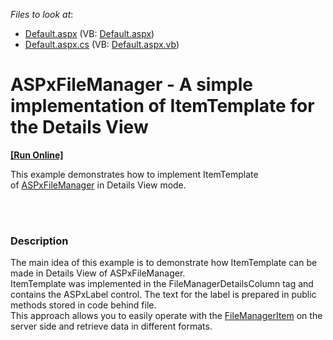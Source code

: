 <!-- default file list -->
*Files to look at*:

* [Default.aspx](./CS/Default.aspx) (VB: [Default.aspx](./VB/Default.aspx))
* [Default.aspx.cs](./CS/Default.aspx.cs) (VB: [Default.aspx.vb](./VB/Default.aspx.vb))
<!-- default file list end -->
# ASPxFileManager - A simple implementation of ItemTemplate for the Details View
<!-- run online -->
**[[Run Online]](https://codecentral.devexpress.com/t542364/)**
<!-- run online end -->


<p>This example demonstrates how to implement ItemTemplate of <a href="https://documentation.devexpress.com/AspNet/CustomDocument9030.aspx">ASPxFileManager</a> in Details View mode. </p>
<br><br>


<h3>Description</h3>

<p>The main idea of this example is to&nbsp;demonstrate&nbsp;how&nbsp;ItemTemplate&nbsp;can be made in Details View of ASPxFileManager.<br>ItemTemplate was implemented in&nbsp;the FileManagerDetailsColumn tag and contains the ASPxLabel control. The text for the label is prepared in public methods stored in code behind file. <br>This approach allows you to easily operate with the&nbsp;<a href="https://documentation.devexpress.com/#AspNet/clsDevExpressWebFileManagerItemtopic">FileManagerItem</a>&nbsp;on the server side and&nbsp;retrieve data in different formats.</p>

<br/>


